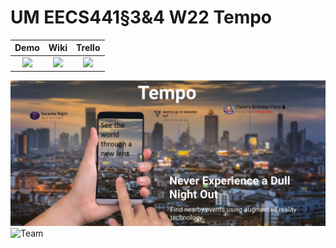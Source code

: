 # UM EECS441§3&4 W22 Tempo

| Demo  |  Wiki |  Trello  |
|:-----:|:-----:|:--------:|
|[<img src="https://eecs441.eecs.umich.edu/img/admin/video.png">][demo_page]|[<img src="https://eecs441.eecs.umich.edu/img/admin/wiki.png">][wiki_page]|[<img src="https://eecs441.eecs.umich.edu/img/admin/trello.png">][process_page]|

![Elevator Pitch](https://github.com/jesum44/Tempo/blob/main/images/Screen%20Shot%202022-04-19%20at%2010.50.38%20AM.png) <!-- MUST be placed in user-images.githubusercontent.com -->
![Team](/assets/team.png)

[demo_page]: https://www.youtube.com/watch?v=S5yuldNM2EU
[wiki_page]: https://github.com/jesum44/Tempo/wiki
[process_page]: https://trello.com/b/kNYE1QHH/tempo
